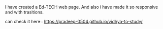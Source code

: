 I have created a Ed-TECH web page.
And also i have made it so responsive and with trasitions.

can check it here : https://pradeep-0504.github.io/vidhya-to-study/
